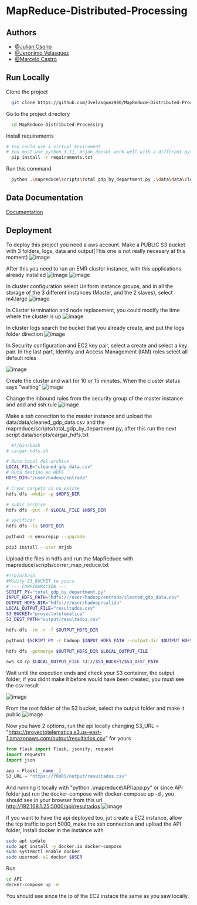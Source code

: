 
# MapReduce-Distributed-Processing


## Authors

- [@Julian Osorio](https://github.com/julitZr)
- [@Jeronimo Velasquez](https://github.com/Jvelasquez980)
- [@Marcelo Castro](https://github.com/Eloven24)


## Run Locally

Clone the project

```bash
  git clone https://github.com/Jvelasquez980/MapReduce-Distributed-Processing.git
```

Go to the project directory

```bash
  cd MapReduce-Distributed-Processing
```

Install requirements

```bash
# You could use a virtual Enviroment
# You must use python 3.11, mrjob doesnt work well with a different python version
  pip install -r requirements.txt
```


Run this command

```bash
  python .\mapreduce\scripts\total_gdp_by_department.py .\data\data\cleaned_gdp_data.csv > .\mapreduce\results\output.txt 
```


## Data Documentation

[Documentation](https://linktodocumentation)


## Deployment

To deploy this project you need a aws account. Make a PUBLIC S3 bucket with 3 folders, logs, data and output(This one is not really necesary at this moment)
![image](https://github.com/user-attachments/assets/d38c4be1-9b57-4344-aae6-452d02820f1f)

After this you need to run an EMR cluster instance, with this applications already installed
![image](https://github.com/user-attachments/assets/e9423b78-1778-46cc-94f8-15b9bfa05410)
![image](https://github.com/user-attachments/assets/18b1e8c7-e7bf-47d3-b338-2be0955b4694)

In cluster configuration select Uniform instance groups, and in all the storage of the 3 different instances (Master, and the 2 slaves), select m4.large
![image](https://github.com/user-attachments/assets/f7aa5148-9dd4-403d-a4ea-4c58f551dc61)

In Cluster termination and node replacement, you could modify the time where the cluster is up
![image](https://github.com/user-attachments/assets/4979b167-a39e-4bb2-919d-b58cd621f96e)

In cluster logs search the bucket that you already create, and put the logs folder direction
![image](https://github.com/user-attachments/assets/94948547-478d-4f43-88da-28e8df8cb9da)

In Security configuration and EC2 key pair, select a create and select a key pair. In the last part, Identity and Access Management (IAM) roles select all default roles

![image](https://github.com/user-attachments/assets/f669cd6e-fda5-4fcd-861f-f54e900ebfa5)

Create the cluster and wait for 10 or 15 minutes. When the cluster status says "waiting"
![image](https://github.com/user-attachments/assets/25c34255-6e24-4ec9-99c9-f8cf7f279a62)

Change the inbound rules from the security group of the master instance and add and ssh rule
![image](https://github.com/user-attachments/assets/2edb5824-bdb8-47fc-8917-dc126051245b)

Make a ssh conection to the master instance and upload the data/data/cleaned_gdp_data.csv and the mapreduce/scripts/total_gdp_by_department.py, after this run the next script data/scripts/cargar_hdfs.txt

```bash
  #!/bin/bash
# cargar_hdfs.sh

# Ruta local del archivo
LOCAL_FILE="cleaned_gdp_data.csv"
# Ruta destino en HDFS
HDFS_DIR="/user/hadoop/entrada"

# Crear carpeta si no existe
hdfs dfs -mkdir -p $HDFS_DIR

# Subir archivo
hdfs dfs -put -f $LOCAL_FILE $HDFS_DIR

# Verificar
hdfs dfs -ls $HDFS_DIR

python3 -m ensurepip --upgrade

pip3 install --user mrjob
```

Upload the files in hdfs and run the MapReduce with mapreduce/scripts/correr_map_reduce.txt

```bash
#!/bin/bash
#Modify S3_BUCKET to yours
# --- CONFIGURACIÓN ---
SCRIPT_PY="total_gdp_by_department.py"
INPUT_HDFS_PATH="hdfs:///user/hadoop/entrada/cleaned_gdp_data.csv"
OUTPUT_HDFS_DIR="hdfs:///user/hadoop/salida"
LOCAL_OUTPUT_FILE="resultados.csv"
S3_BUCKET="proyectotelematica"
S3_DEST_PATH="output/resultados.csv"

hdfs dfs -rm -r -f $OUTPUT_HDFS_DIR

python3 $SCRIPT_PY -r hadoop $INPUT_HDFS_PATH --output-dir $OUTPUT_HDFS_DIR

hdfs dfs -getmerge $OUTPUT_HDFS_DIR $LOCAL_OUTPUT_FILE

aws s3 cp $LOCAL_OUTPUT_FILE s3://$S3_BUCKET/$S3_DEST_PATH
```

Wait until the execution ends and check your S3 container, the output folder, if you didnt make it before would have been created, you must see the csv result

![image](https://github.com/user-attachments/assets/fbb4c929-f595-4298-8dc7-52da7cf68c94)

From the root folder of the S3 bucket, select the output folder and make it public
![image](https://github.com/user-attachments/assets/bebe78c3-6498-4f04-8f1d-bbbc117e0614)

Now you have 2 options, run the api locally changing S3_URL = "https://proyectotelematica.s3.us-east-1.amazonaws.com/output/resultados.csv" for yours
```python
from flask import Flask, jsonify, request
import requests
import json

app = Flask(__name__)
S3_URL = "https://YOURS/output/resultados.csv"
```
And running it locally with "python .\mapreduce\API\app.py" or since API folder just run the docker-compose with docker-compose up -d , you should see in your browser from this url http://192.168.1.25:5000/api/resultados
![image](https://github.com/user-attachments/assets/c26e23bb-e2ac-412a-9f36-ca39a18b4855)

If you want to have the api deployed too, jut create a EC2 instance, allow the tcp traffic to port 5000, make the ssh connection and upload the API folder, install docker in the instance with
```bash
sudo apt update
sudo apt install -y docker.io docker-compose
sudo systemctl enable docker
sudo usermod -aG docker $USER
```

Run 
```bash
cd API
docker-compose up -d
```
You should see since the ip of the EC2 instace the same as you saw locally.
